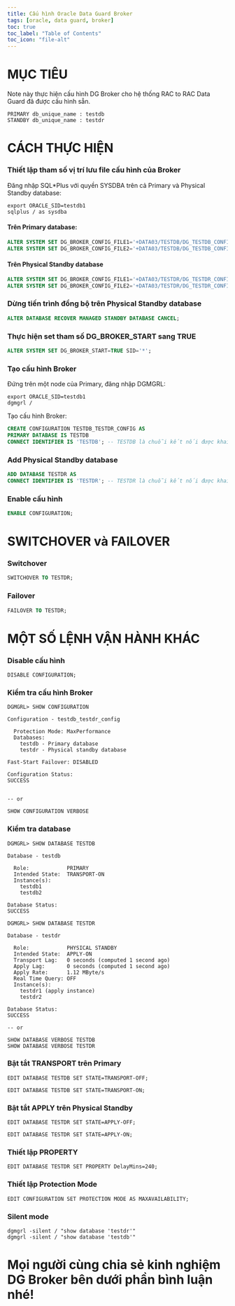 ```yaml
---
title: Cấu hình Oracle Data Guard Broker
tags: [oracle, data guard, broker]
toc: true
toc_label: "Table of Contents"
toc_icon: "file-alt"
---
```


# MỤC TIÊU 
Note này thực hiện cấu hình DG Broker cho hệ thống RAC to RAC Data Guard đã được cấu hình sẵn.

```
PRIMARY db_unique_name : testdb
STANDBY db_unique_name : testdr
```

# CÁCH THỰC HIỆN

### Thiết lập tham số vị trí lưu file cấu hình của Broker

Đăng nhập SQL\*Plus với quyền SYSDBA trên cả Primary và Physical Standby database:

```
export ORACLE_SID=testdb1
sqlplus / as sysdba
```

#### Trên Primary database:

```sql
ALTER SYSTEM SET DG_BROKER_CONFIG_FILE1='+DATA03/TESTDB/DG_TESTDB_CONFIG1.DAT' SID='*';
ALTER SYSTEM SET DG_BROKER_CONFIG_FILE2='+DATA03/TESTDB/DG_TESTDB_CONFIG2.DAT' SID='*';
```

#### Trên Physical Standby database

```sql
ALTER SYSTEM SET DG_BROKER_CONFIG_FILE1='+DATA03/TESTDR/DG_TESTDR_CONFIG1.DAT' SID='*';
ALTER SYSTEM SET DG_BROKER_CONFIG_FILE2='+DATA03/TESTDR/DG_TESTDR_CONFIG2.DAT' SID='*';
```

### Dừng tiến trình đồng bộ trên Physical Standby database

```sql
ALTER DATABASE RECOVER MANAGED STANDBY DATABASE CANCEL;
```

### Thực hiện set tham số DG_BROKER_START sang TRUE

```sql
ALTER SYSTEM SET DG_BROKER_START=TRUE SID='*';
```

### Tạo cấu hình Broker

Đứng trên một node của Primary, đăng nhập DGMGRL:

```
export ORACLE_SID=testdb1
dgmgrl /
```

Tạo cấu hình Broker:

```sql
CREATE CONFIGURATION TESTDB_TESTDR_CONFIG AS
PRIMARY DATABASE IS TESTDB
CONNECT IDENTIFIER IS 'TESTDB'; -- TESTDB là chuỗi kết nối được khai báo trong file $ORACLE_HOME/network/admin/tnsnames.ora
```

### Add Physical Standby database

```sql
ADD DATABASE TESTDR AS
CONNECT IDENTIFIER IS 'TESTDR'; -- TESTDR là chuỗi kết nối được khai báo trong file $ORACLE_HOME/network/admin/tnsnames.ora
```

### Enable cấu hình

```sql
ENABLE CONFIGURATION;
```

# SWITCHOVER và FAILOVER

### Switchover
```sql
SWITCHOVER TO TESTDR;
```

### Failover
```sql
FAILOVER TO TESTDR;
```

# MỘT SỐ LỆNH VẬN HÀNH KHÁC


### Disable cấu hình

```
DISABLE CONFIGURATION;
```

### Kiểm tra cấu hình Broker

```
DGMGRL> SHOW CONFIGURATION

Configuration - testdb_testdr_config

  Protection Mode: MaxPerformance
  Databases:
    testdb - Primary database
    testdr - Physical standby database

Fast-Start Failover: DISABLED

Configuration Status:
SUCCESS


-- or

SHOW CONFIGURATION VERBOSE

```

### Kiểm tra database

```
DGMGRL> SHOW DATABASE TESTDB

Database - testdb

  Role:            PRIMARY
  Intended State:  TRANSPORT-ON
  Instance(s):
    testdb1
    testdb2

Database Status:
SUCCESS

DGMGRL> SHOW DATABASE TESTDR

Database - testdr

  Role:            PHYSICAL STANDBY
  Intended State:  APPLY-ON
  Transport Lag:   0 seconds (computed 1 second ago)
  Apply Lag:       0 seconds (computed 1 second ago)
  Apply Rate:      1.12 MByte/s
  Real Time Query: OFF
  Instance(s):
    testdr1 (apply instance)
    testdr2

Database Status:
SUCCESS

-- or

SHOW DATABASE VERBOSE TESTDB
SHOW DATABASE VERBOSE TESTDR

```

### Bật tắt TRANSPORT trên Primary

```
EDIT DATABASE TESTDB SET STATE=TRANSPORT-OFF;

EDIT DATABASE TESTDB SET STATE=TRANSPORT-ON;
```

### Bật tắt APPLY trên Physical Standby

```
EDIT DATABASE TESTDR SET STATE=APPLY-OFF;

EDIT DATABASE TESTDR SET STATE=APPLY-ON;
```

### Thiết lập PROPERTY

```
EDIT DATABASE TESTDR SET PROPERTY DelayMins=240;
```

### Thiết lập Protection Mode

```
EDIT CONFIGURATION SET PROTECTION MODE AS MAXAVAILABILITY;
```

### Silent mode


```
dgmgrl -silent / "show database 'testdr'"
dgmgrl -silent / "show database 'testdb'"
```

# Mọi người cùng chia sẻ kinh nghiệm DG Broker bên dưới phần bình luận nhé!
